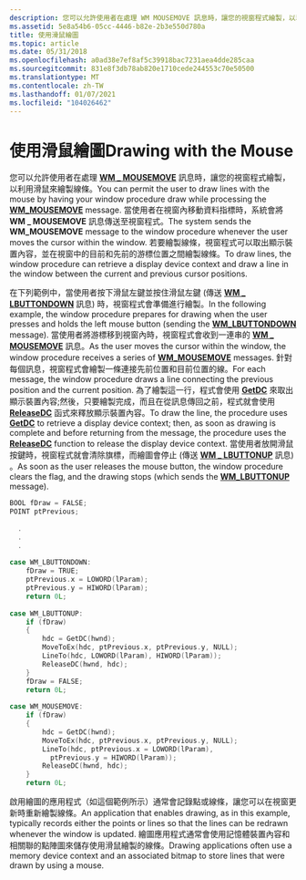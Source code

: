 ```yaml
---
description: 您可以允許使用者在處理 WM MOUSEMOVE 訊息時，讓您的視窗程式繪製，以利用滑鼠來繪製線條 \_ 。
ms.assetid: 5e8a54b6-05cc-4446-b82e-2b3e550d780a
title: 使用滑鼠繪圖
ms.topic: article
ms.date: 05/31/2018
ms.openlocfilehash: a0ad38e7ef8af5c39918bac7231aea4dde285caa
ms.sourcegitcommit: 831e8f3db78ab820e1710cede244553c70e50500
ms.translationtype: MT
ms.contentlocale: zh-TW
ms.lasthandoff: 01/07/2021
ms.locfileid: "104026462"
---
```

# <a name="drawing-with-the-mouse"></a><span data-ttu-id="89102-103">使用滑鼠繪圖</span><span class="sxs-lookup"><span data-stu-id="89102-103">Drawing with the Mouse</span></span>

<span data-ttu-id="89102-104">您可以允許使用者在處理 [**WM \_ MOUSEMOVE**](../inputdev/wm-mousemove.md) 訊息時，讓您的視窗程式繪製，以利用滑鼠來繪製線條。</span><span class="sxs-lookup"><span data-stu-id="89102-104">You can permit the user to draw lines with the mouse by having your window procedure draw while processing the [**WM\_MOUSEMOVE**](../inputdev/wm-mousemove.md) message.</span></span> <span data-ttu-id="89102-105">當使用者在視窗內移動資料指標時，系統會將 **WM \_ MOUSEMOVE** 訊息傳送至視窗程式。</span><span class="sxs-lookup"><span data-stu-id="89102-105">The system sends the **WM\_MOUSEMOVE** message to the window procedure whenever the user moves the cursor within the window.</span></span> <span data-ttu-id="89102-106">若要繪製線條，視窗程式可以取出顯示裝置內容，並在視窗中的目前和先前的游標位置之間繪製線條。</span><span class="sxs-lookup"><span data-stu-id="89102-106">To draw lines, the window procedure can retrieve a display device context and draw a line in the window between the current and previous cursor positions.</span></span>

<span data-ttu-id="89102-107">在下列範例中，當使用者按下滑鼠左鍵並按住滑鼠左鍵 (傳送 [**WM \_ LBUTTONDOWN**](../inputdev/wm-lbuttondown.md) 訊息) 時，視窗程式會準備進行繪製。</span><span class="sxs-lookup"><span data-stu-id="89102-107">In the following example, the window procedure prepares for drawing when the user presses and holds the left mouse button (sending the [**WM\_LBUTTONDOWN**](../inputdev/wm-lbuttondown.md) message).</span></span> <span data-ttu-id="89102-108">當使用者將游標移到視窗內時，視窗程式會收到一連串的 [**WM \_ MOUSEMOVE**](../inputdev/wm-mousemove.md) 訊息。</span><span class="sxs-lookup"><span data-stu-id="89102-108">As the user moves the cursor within the window, the window procedure receives a series of [**WM\_MOUSEMOVE**](../inputdev/wm-mousemove.md) messages.</span></span> <span data-ttu-id="89102-109">針對每個訊息，視窗程式會繪製一條連接先前位置和目前位置的線。</span><span class="sxs-lookup"><span data-stu-id="89102-109">For each message, the window procedure draws a line connecting the previous position and the current position.</span></span> <span data-ttu-id="89102-110">為了繪製這一行，程式會使用 [**GetDC**](/windows/desktop/api/Winuser/nf-winuser-getdc) 來取出顯示裝置內容;然後，只要繪製完成，而且在從訊息傳回之前，程式就會使用 [**ReleaseDC**](/windows/desktop/api/Winuser/nf-winuser-releasedc) 函式來釋放顯示裝置內容。</span><span class="sxs-lookup"><span data-stu-id="89102-110">To draw the line, the procedure uses [**GetDC**](/windows/desktop/api/Winuser/nf-winuser-getdc) to retrieve a display device context; then, as soon as drawing is complete and before returning from the message, the procedure uses the [**ReleaseDC**](/windows/desktop/api/Winuser/nf-winuser-releasedc) function to release the display device context.</span></span> <span data-ttu-id="89102-111">當使用者放開滑鼠按鍵時，視窗程式就會清除旗標，而繪圖會停止 (傳送 [**WM \_ LBUTTONUP**](../inputdev/wm-lbuttonup.md) 訊息) 。</span><span class="sxs-lookup"><span data-stu-id="89102-111">As soon as the user releases the mouse button, the window procedure clears the flag, and the drawing stops (which sends the [**WM\_LBUTTONUP**](../inputdev/wm-lbuttonup.md) message).</span></span>


```C++
BOOL fDraw = FALSE; 
POINT ptPrevious; 
 
  . 
  . 
  . 
 
case WM_LBUTTONDOWN: 
    fDraw = TRUE; 
    ptPrevious.x = LOWORD(lParam); 
    ptPrevious.y = HIWORD(lParam); 
    return 0L; 
 
case WM_LBUTTONUP: 
    if (fDraw) 
    { 
        hdc = GetDC(hwnd); 
        MoveToEx(hdc, ptPrevious.x, ptPrevious.y, NULL); 
        LineTo(hdc, LOWORD(lParam), HIWORD(lParam)); 
        ReleaseDC(hwnd, hdc); 
    } 
    fDraw = FALSE; 
    return 0L; 
 
case WM_MOUSEMOVE: 
    if (fDraw) 
    { 
        hdc = GetDC(hwnd); 
        MoveToEx(hdc, ptPrevious.x, ptPrevious.y, NULL); 
        LineTo(hdc, ptPrevious.x = LOWORD(lParam), 
          ptPrevious.y = HIWORD(lParam)); 
        ReleaseDC(hwnd, hdc); 
    } 
    return 0L; 
```



<span data-ttu-id="89102-112">啟用繪圖的應用程式（如這個範例所示）通常會記錄點或線條，讓您可以在視窗更新時重新繪製線條。</span><span class="sxs-lookup"><span data-stu-id="89102-112">An application that enables drawing, as in this example, typically records either the points or lines so that the lines can be redrawn whenever the window is updated.</span></span> <span data-ttu-id="89102-113">繪圖應用程式通常會使用記憶體裝置內容和相關聯的點陣圖來儲存使用滑鼠繪製的線條。</span><span class="sxs-lookup"><span data-stu-id="89102-113">Drawing applications often use a memory device context and an associated bitmap to store lines that were drawn by using a mouse.</span></span>

 

 

